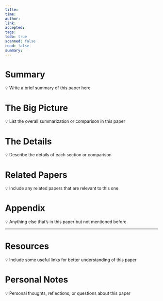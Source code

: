 ```yaml
---
title: 
time: 
author: 
link: 
accepted: 
tags: 
todo: true
scanned: false
read: false
summary:
---
```

# Summary
💡 Write a brief summary of this paper here

# The Big Picture
💡 List the overall summarization or comparison in this paper

# The Details
💡 Describe the details of each section or comparison

# Related Papers
💡 Include any related papers that are relevant to this one

# Appendix
💡 Anything else that’s in this paper but not mentioned before

---
# Resources
💡 Include some useful links for better understanding of this paper

# Personal Notes
💡 Personal thoughts, reflections, or questions about this paper
